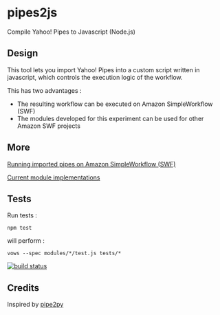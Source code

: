 # pipes2js

Compile Yahoo! Pipes to Javascript (Node.js)


## Design

This tool lets you import Yahoo! Pipes into a custom script written in javascript, which controls the execution logic of the workflow.

This has two advantages :

 * The resulting workflow can be executed on Amazon SimpleWorkflow (SWF)
 * The modules developed for this experiment can be used for other Amazon SWF projects



## More

[Running imported pipes on Amazon SimpleWorkflow (SWF)](https://github.com/neyric/pipes2js/wiki/Running-on-Amazon-SimpleWorkflow-SWF)

[Current module implementations](https://github.com/neyric/pipes2js/wiki/Yahoo-Pipes-modules)


## Tests


Run tests :


    npm test


will perform :


    vows --spec modules/*/test.js tests/*


 [![build status](https://secure.travis-ci.org/neyric/pipes2js.png)](http://travis-ci.org/neyric/pipes2js)

 
## Credits

Inspired by [pipe2py](https://github.com/ggaughan/pipe2py)


